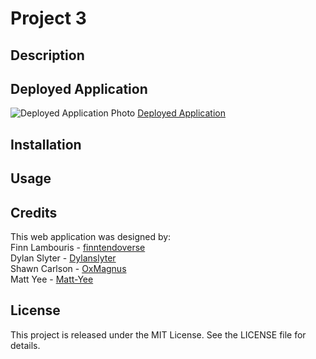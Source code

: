 # Project 3

## Description


## Deployed Application
![Deployed Application Photo]()
[Deployed Application]()

## Installation


## Usage


## Credits
This web application was designed by:<br>
Finn Lambouris - [finntendoverse](https://github.com/finntendoverse)<br>
Dylan Slyter - [Dylanslyter](https://github.com/Dylanslyter)<br>
Shawn Carlson - [OxMagnus](https://github.com/OxMagnus)<br>
Matt Yee - [Matt-Yee](https://github.com/Matt-Yee)<br>

## License
This project is released under the MIT License. See the LICENSE file for details.
